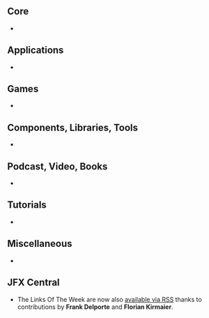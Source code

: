 ## Core

* 

## Applications

* 

## Games

* 

## Components, Libraries, Tools

*

## Podcast, Video, Books

*

## Tutorials

*

## Miscellaneous

*

## JFX Central

* The Links Of The Week are now also [available via RSS](https://www.jfx-central.com/lotw/rss.xml) thanks to contributions by **Frank Delporte** and **Florian Kirmaier**.
